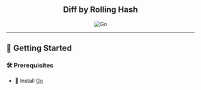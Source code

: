 <div align="center">
<h2>Diff by Rolling Hash </h2>

![Go](https://img.shields.io/badge/go-%2300ADD8.svg?style=for-the-badge&logo=go&logoColor=white)

</div>


---
<!-- GETTING STARTED -->
## 🚀 Getting Started

### 🛠 Prerequisites
* 💙 Install [Go](https://go.dev/)
